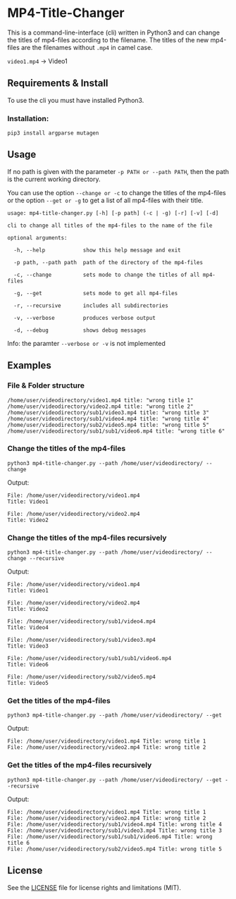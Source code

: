# MP4-Title-Changer

This is a command-line-interface (cli) written in Python3 and can change the titles of mp4-files according to the filename. The titles of the new mp4-files are the filenames without `.mp4` in camel case.

`video1.mp4` -> Video1

## Requirements & Install

To use the cli you must have installed Python3.

### Installation:

`pip3 install argparse mutagen`

## Usage

If no path is given with the parameter `-p PATH or --path PATH`, then the path is the current working directory.

You  can use the option `--change or -c` to change the titles of the mp4-files or the option `--get or -g` to get a list of all mp4-files with their title.

```
usage: mp4-title-changer.py [-h] [-p path] (-c | -g) [-r] [-v] [-d]

cli to change all titles of the mp4-files to the name of the file

optional arguments:

  -h, --help            show this help message and exit
  
  -p path, --path path  path of the directory of the mp4-files
  
  -c, --change          sets mode to change the titles of all mp4-files
  
  -g, --get             sets mode to get all mp4-files
  
  -r, --recursive       includes all subdirectories
  
  -v, --verbose         produces verbose output
  
  -d, --debug           shows debug messages
```

Info: the paramter `--verbose or -v` is not implemented
  
## Examples


### File & Folder structure
```
/home/user/videodirectory/video1.mp4 title: "wrong title 1"
/home/user/videodirectory/video2.mp4 title: "wrong title 2"
/home/user/videodirectory/sub1/video3.mp4 title: "wrong title 3"
/home/user/videodirectory/sub1/video4.mp4 title: "wrong title 4"
/home/user/videodirectory/sub2/video5.mp4 title: "wrong title 5"
/home/user/videodirectory/sub1/sub1/video6.mp4 title: "wrong title 6"
```

### Change the titles of the mp4-files
`python3 mp4-title-changer.py --path /home/user/videodirectory/ --change`

Output:
```
File: /home/user/videodirectory/video1.mp4
Title: Video1

File: /home/user/videodirectory/video2.mp4
Title: Video2
```

### Change the titles of the mp4-files recursively
`python3 mp4-title-changer.py --path /home/user/videodirectory/ --change --recursive`

Output:
```
File: /home/user/videodirectory/video1.mp4
Title: Video1

File: /home/user/videodirectory/video2.mp4
Title: Video2

File: /home/user/videodirectory/sub1/video4.mp4
Title: Video4

File: /home/user/videodirectory/sub1/video3.mp4
Title: Video3

File: /home/user/videodirectory/sub1/sub1/video6.mp4
Title: Video6

File: /home/user/videodirectory/sub2/video5.mp4
Title: Video5
```

### Get the titles of the mp4-files
`python3 mp4-title-changer.py --path /home/user/videodirectory/ --get`

Output:
```
File: /home/user/videodirectory/video1.mp4 Title: wrong title 1
File: /home/user/videodirectory/video2.mp4 Title: wrong title 2
```

### Get the titles of the mp4-files recursively
`python3 mp4-title-changer.py --path /home/user/videodirectory/ --get --recursive`

Output:
```
File: /home/user/videodirectory/video1.mp4 Title: wrong title 1
File: /home/user/videodirectory/video2.mp4 Title: wrong title 2
File: /home/user/videodirectory/sub1/video4.mp4 Title: wrong title 4
File: /home/user/videodirectory/sub1/video3.mp4 Title: wrong title 3
File: /home/user/videodirectory/sub1/sub1/video6.mp4 Title: wrong title 6
File: /home/user/videodirectory/sub2/video5.mp4 Title: wrong title 5
```


## License

See the [LICENSE](LICENSE.md) file for license rights and limitations (MIT).
